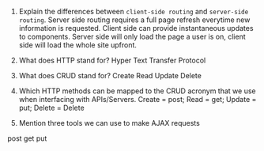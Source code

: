 1.  Explain the differences between `client-side routing` and `server-side routing`.
Server side routing requires a full page refresh everytime new information is requested. Client side can provide instantaneous updates to components. Server side will only load the page a user is on, client side will load the whole site upfront.

2.  What does HTTP stand for?
Hyper Text Transfer Protocol

3.  What does CRUD stand for?
Create Read Update Delete

4.  Which HTTP methods can be mapped to the CRUD acronym that we use when interfacing with APIs/Servers.
Create = post; Read = get; Update = put; Delete = Delete

5.  Mention three tools we can use to make AJAX requests

post get put